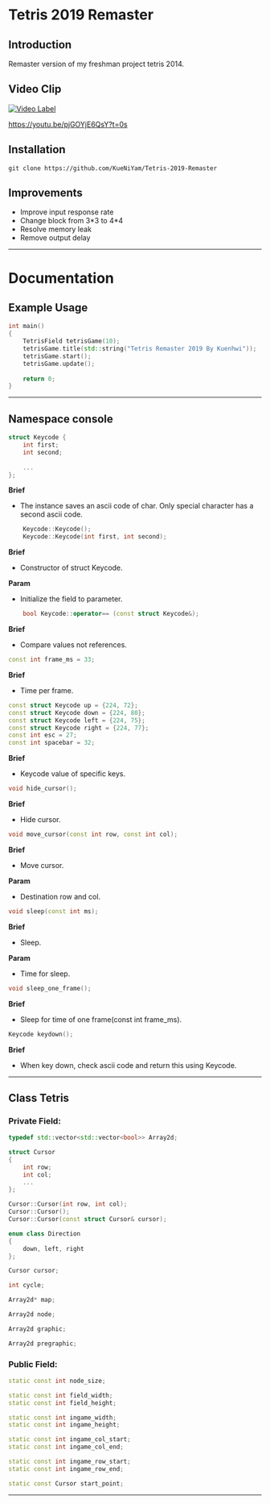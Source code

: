 # Tetris 2019 Remaster
## Introduction
Remaster version of my freshman project tetris 2014.

## Video Clip
[![Video Label](http://img.youtube.com/vi/pjGOYjE6QsY/0.jpg)](https://youtu.be/pjGOYjE6QsY?t=0s)

https://youtu.be/pjGOYjE6QsY?t=0s

## Installation
    git clone https://github.com/KueNiYam/Tetris-2019-Remaster

## Improvements
 - Improve input response rate
 - Change block from 3\*3 to 4\*4
 - Resolve memory leak
 - Remove output delay

------
# Documentation
## Example Usage
```c++
int main()
{
    TetrisField tetrisGame(10);
    tetrisGame.title(std::string("Tetris Remaster 2019 By Kuenhwi"));
    tetrisGame.start();
    tetrisGame.update();
    
    return 0;
}
```
------

## Namespace console
```c++
struct Keycode {
    int first;
    int second;
    
    ...
};
```
 **Brief**
 
 - The instance saves an ascii code of char. Only special character has a second ascii code.
	
```c++
    Keycode::Keycode();
    Keycode::Keycode(int first, int second);
```

**Brief**

 - Constructor of struct Keycode.
 
**Param**

 - Initialize the field to parameter.
 
```c++
	bool Keycode::operator== (const struct Keycode&);
```

**Brief**

 - Compare values not references.
 
```c++
const int frame_ms = 33;
```

**Brief**

 - Time per frame.

```c++
const struct Keycode up = {224, 72};
const struct Keycode down = {224, 80};
const struct Keycode left = {224, 75};
const struct Keycode right = {224, 77};
const int esc = 27;
const int spacebar = 32;
```

**Brief**

- Keycode value of specific keys.

```c++
void hide_cursor();
```

**Brief**

- Hide cursor.

```c++
void move_cursor(const int row, const int col);
```

**Brief**

- Move cursor.

**Param**

- Destination row and col.

```c++	
void sleep(const int ms);
```

**Brief**

- Sleep.

**Param**

- Time for sleep.

```c++
void sleep_one_frame();
```

**Brief**

- Sleep for time of one frame(const int frame_ms).

```c++
Keycode keydown();
```

**Brief**

 - When key down, check ascii code and return this using Keycode.

------

## Class Tetris
### Private Field: 

```c++
typedef std::vector<std::vector<bool>> Array2d;
```

```c++
struct Cursor
{
	int row;
	int col;
	...
};
```
		
```c++
Cursor::Cursor(int row, int col);
Cursor::Cursor();
Cursor::Cursor(const struct Cursor& cursor);
```

```c++
enum class Direction
{
	down, left, right
};
```

```c++
Cursor cursor;
```

```c++
int cycle;
```

```c++
Array2d* map;
```

```c++
Array2d node;
```

```c++
Array2d graphic;
```

```c++
Array2d pregraphic;
```

### Public Field:
```c++
static const int node_size;
```
```c++
static const int field_width;
static const int field_height;
```
```c++
static const int ingame_width;
static const int ingame_height;
```
```c++
static const int ingame_col_start;
static const int ingame_col_end;
```
```c++
static const int ingame_row_start;
static const int ingame_row_end;
```
```c++
static const Cursor start_point;
```








------
